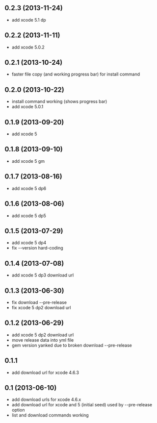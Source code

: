 ## 0.2.3 (2013-11-24)

* add xcode 5.1 dp

## 0.2.2 (2013-11-11)

* add xcode 5.0.2

## 0.2.1 (2013-10-24)

* faster file copy (and working progress bar) for install command

## 0.2.0 (2013-10-22)

* install command working (shows progress bar)
* add xcode 5.0.1

## 0.1.9 (2013-09-20)

* add xcode 5

## 0.1.8 (2013-09-10)

* add xcode 5 gm

## 0.1.7 (2013-08-16)

* add xcode 5 dp6

## 0.1.6 (2013-08-06)

* add xcode 5 dp5

## 0.1.5 (2013-07-29)

* add xcode 5 dp4
* fix --version hard-coding

## 0.1.4 (2013-07-08)

* add xcode 5 dp3 download url

## 0.1.3 (2013-06-30)

* fix download --pre-release
* fix xcode 5 dp2 download url

## 0.1.2 (2013-06-29)

* add xcode 5 dp2 download url
* move release data into yml file
* gem version yanked due to broken download --pre-release

## 0.1.1

* add download url for xcode 4.6.3

## 0.1 (2013-06-10)

* add download urls for xcode 4.6.x
* add download url for xcode and 5 (initial seed) used by --pre-release option
* list and download commands working

